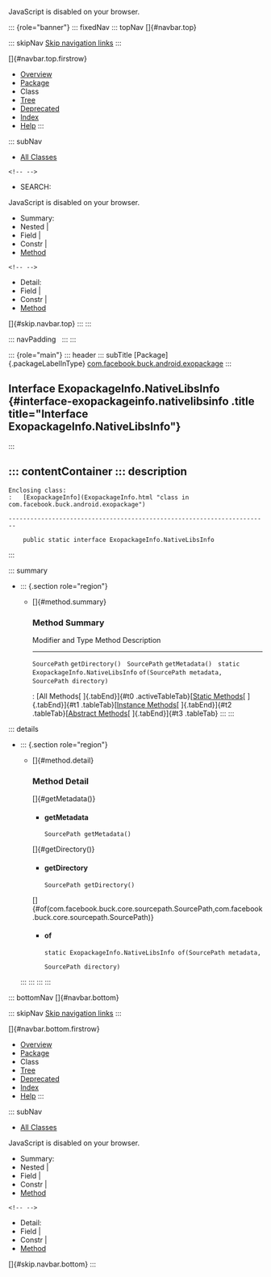 <div>

JavaScript is disabled on your browser.

</div>

::: {role="banner"}
::: fixedNav
::: topNav
[]{#navbar.top}

::: skipNav
[Skip navigation links](#skip.navbar.top "Skip navigation links")
:::

[]{#navbar.top.firstrow}

-   [Overview](../../../../../index.html)
-   [Package](package-summary.html)
-   Class
-   [Tree](package-tree.html)
-   [Deprecated](../../../../../deprecated-list.html)
-   [Index](../../../../../index-all.html)
-   [Help](../../../../../help-doc.html)
:::

::: subNav
-   [All Classes](../../../../../allclasses.html)

```{=html}
<!-- -->
```
-   SEARCH:

<div>

<div>

JavaScript is disabled on your browser.

</div>

</div>

<div>

-   Summary: 
-   Nested \| 
-   Field \| 
-   Constr \| 
-   [Method](#method.summary)

```{=html}
<!-- -->
```
-   Detail: 
-   Field \| 
-   Constr \| 
-   [Method](#method.detail)

</div>

[]{#skip.navbar.top}
:::
:::

::: navPadding
 
:::
:::

::: {role="main"}
::: header
::: subTitle
[Package]{.packageLabelInType} [com.facebook.buck.android.exopackage](package-summary.html)
:::

## Interface ExopackageInfo.NativeLibsInfo {#interface-exopackageinfo.nativelibsinfo .title title="Interface ExopackageInfo.NativeLibsInfo"}
:::

::: contentContainer
::: description
-   

    Enclosing class:
    :   [ExopackageInfo](ExopackageInfo.html "class in com.facebook.buck.android.exopackage")

    ------------------------------------------------------------------------

        public static interface ExopackageInfo.NativeLibsInfo
:::

::: summary
-   ::: {.section role="region"}
    -   []{#method.summary}

        ### Method Summary

          Modifier and Type                        Method                                              Description
          ---------------------------------------- --------------------------------------------------- -------------
          `SourcePath`                             `getDirectory()`                                     
          `SourcePath`                             `getMetadata()`                                      
          `static ExopackageInfo.NativeLibsInfo`   `of​(SourcePath metadata,   SourcePath directory)`    

          : [All Methods[ ]{.tabEnd}]{#t0 .activeTableTab}[[Static
          Methods](javascript:show(1);)[ ]{.tabEnd}]{#t1
          .tableTab}[[Instance
          Methods](javascript:show(2);)[ ]{.tabEnd}]{#t2
          .tableTab}[[Abstract
          Methods](javascript:show(4);)[ ]{.tabEnd}]{#t3 .tableTab}
    :::
:::

::: details
-   ::: {.section role="region"}
    -   []{#method.detail}

        ### Method Detail

        []{#getMetadata()}

        -   #### getMetadata

            ``` methodSignature
            SourcePath getMetadata()
            ```

        []{#getDirectory()}

        -   #### getDirectory

            ``` methodSignature
            SourcePath getDirectory()
            ```

        []{#of(com.facebook.buck.core.sourcepath.SourcePath,com.facebook.buck.core.sourcepath.SourcePath)}

        -   #### of

            ``` methodSignature
            static ExopackageInfo.NativeLibsInfo of​(SourcePath metadata,
                                                    SourcePath directory)
            ```
    :::
:::
:::
:::

::: bottomNav
[]{#navbar.bottom}

::: skipNav
[Skip navigation links](#skip.navbar.bottom "Skip navigation links")
:::

[]{#navbar.bottom.firstrow}

-   [Overview](../../../../../index.html)
-   [Package](package-summary.html)
-   Class
-   [Tree](package-tree.html)
-   [Deprecated](../../../../../deprecated-list.html)
-   [Index](../../../../../index-all.html)
-   [Help](../../../../../help-doc.html)
:::

::: subNav
-   [All Classes](../../../../../allclasses.html)

<div>

<div>

JavaScript is disabled on your browser.

</div>

</div>

<div>

-   Summary: 
-   Nested \| 
-   Field \| 
-   Constr \| 
-   [Method](#method.summary)

```{=html}
<!-- -->
```
-   Detail: 
-   Field \| 
-   Constr \| 
-   [Method](#method.detail)

</div>

[]{#skip.navbar.bottom}
:::
